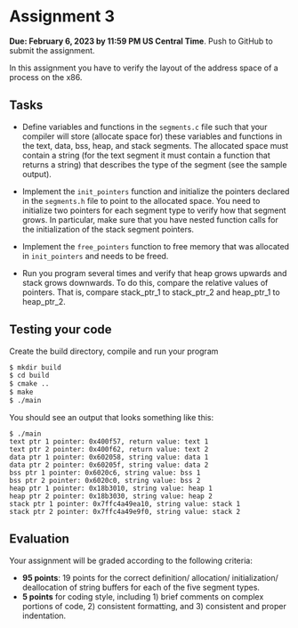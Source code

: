 # Assignment 3

**Due: February 6, 2023 by 11:59 PM US Central Time**. Push to GitHub to submit the assignment.

In this assignment you have to verify the layout of the address space of a process on the x86.

## Tasks

* Define variables and functions in the `segments.c` file such that your compiler will store (allocate space for) these variables and functions in the text, data, bss, heap, and stack segments. The allocated space must contain a string (for the text segment it must contain a function that returns a string) that describes the type of the segment (see the sample output).

* Implement the `init_pointers` function and initialize the pointers declared in the `segments.h` file to point to the allocated space. You need to initialize two pointers for each segment type to verify how that segment grows. In particular, make sure that you have nested function calls for the initialization of the stack segment pointers.

* Implement the `free_pointers` function to free memory that was allocated in `init_pointers` and needs to be freed.

* Run you program several times and verify that heap grows upwards and stack grows downwards. To do this, compare the relative values of pointers. That is, compare stack_ptr_1 to stack_ptr_2 and heap_ptr_1 to heap_ptr_2.

## Testing your code

Create the build directory, compile and run your program

```bash
$ mkdir build
$ cd build
$ cmake ..
$ make
$ ./main
```

You should see an output that looks something like this:

```
$ ./main
text ptr 1 pointer: 0x400f57, return value: text 1
text ptr 2 pointer: 0x400f62, return value: text 2
data ptr 1 pointer: 0x602058, string value: data 1
data ptr 2 pointer: 0x60205f, string value: data 2
bss ptr 1 pointer: 0x6020c6, string value: bss 1
bss ptr 2 pointer: 0x6020c0, string value: bss 2
heap ptr 1 pointer: 0x18b3010, string value: heap 1
heap ptr 2 pointer: 0x18b3030, string value: heap 2
stack ptr 1 pointer: 0x7ffc4a49ea10, string value: stack 1
stack ptr 2 pointer: 0x7ffc4a49e9f0, string value: stack 2
``` 

## Evaluation

Your assignment will be graded according to the following criteria:

- **95 points**: 19 points for the correct definition/ allocation/ initialization/ deallocation of string buffers for each of the five segment types.
- **5 points** for coding style, including 1) brief comments on complex portions of code, 2) consistent formatting, and 3) consistent and proper indentation.
